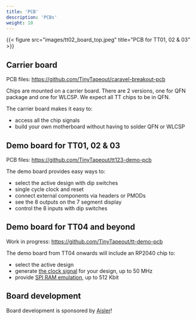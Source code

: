 ```yaml
---
title: 'PCB'
description: 'PCBs'
weight: 10
---
```


{{< figure src="images/tt02_board_top.jpeg" title="PCB for TT01, 02 & 03" >}}

## Carrier board

PCB files: https://github.com/TinyTapeout/caravel-breakout-pcb

Chips are mounted on a carrier board. There are 2 versions, one for QFN package and one for WLCSP.
We expect all TT chips to be in QFN.

The carrier board makes it easy to:

* access all the chip signals
* build your own motherboard without having to solder QFN or WLCSP

## Demo board for TT01, 02 & 03

PCB files: https://github.com/TinyTapeout/tt123-demo-pcb

The demo board provides easy ways to:

* select the active design with dip switches
* single cycle clock and reset
* connect external components via headers or PMODs
* see the 8 outputs on the 7 segment display
* control the 8 inputs with dip switches

## Demo board for TT04 and beyond

Work in progress: https://github.com/TinyTapeout/tt-demo-pcb

The demo board from TT04 onwards will include an RP2040 chip to:

* select the active design
* generate [the clock signal](../clock/) for your design, up to 50 MHz
* provide [SPI RAM emulation](https://github.com/MichaelBell/spi-ram-emu), up to 512 Kbit

## Board development

Board development is sponsored by [Aisler](https://aisler.net/)!
